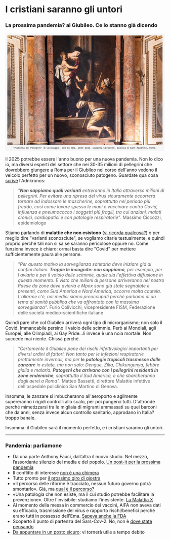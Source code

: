 # I cristiani saranno gli untori

### La prossima pandemia? al Giubileo. Ce lo stanno già dicendo

!["Madonna dei Pellegrini" di Caravaggio. Olio su tela, 1604-1606. Cappella Cavalletti, basilica di Sant'Agostino, Roma.](/img/madonna-dei-pellegrini.jpg)

Il 2025 potrebbe essere l'anno buono per una nuova pandemia. Non lo dico io, ma diversi esperti del settore che nei 30-35 milioni di pellegrini che dovrebbero giungere a Roma per il Giubileo nel corso dell'anno vedono il veicolo perfetto per un nuovo, sconosciuto patogeno. Guardate qua cosa [scrive](https://www.adnkronos.com/cronaca/giubileo-rischi-virus-allarme-news_77y8M1kIKzJj8gTBNvTwH) l'Adnkronos:

> *"**Non sappiamo quali varianti** entreranno in Italia attraverso milioni di pellegrini. Per evitare una ripresa del virus sicuramente occorrerà tornare ad indossare le mascherine, soprattutto nel periodo più freddo, così come lavare spesso le mani e vaccinare contro Covid, influenza e pneumococco i soggetti più fragili, tra cui anziani, malati cronici, cardiopatici e con patologie respiratorie"*. Massimo Ciccozzi, epidemiologo 

Stiamo parlando di **malattie che non esistono** ([vi ricorda qualcosa?](https://yuridiprodo.github.io/articles/2024-01-19-malattia-x.html)) o per meglio dire "varianti sconosciute", se vogliamo citarle testualmente, e quindi proprio perché tali non si sà se saranno pericolose oppure no. Come funziona invece è chiaro: ormai basta dire "Covid" per mettere sufficientemente paura alle persone.

> *"Per questo motivo la sorveglianza sanitaria deve iniziare già ai confini italiani. **Troppe le incognite: non sappiamo**, per esempio, per l'aviaria e per il vaiolo delle scimmie, quale sia l'effettiva diffusione in questo momento. E visto che milioni di persone arriveranno nel nostro Paese da zone dove aviaria e Mpox sono già state segnalate e presenti, come Sud America e Nord America, occorre molta cautela. L'allarme c'è, noi medici siamo preoccupati perché parliamo di un tema di sanità pubblica che va affrontato con la massima sorveglianza"*. Furio Colivicchi, vicepresidente FISM, Federazione delle società medico-scientifiche italiane

Quindi pare che col Giubileo arriverà ogni tipo di microrganismo; non solo il Covid. Immancabile persino il vaiolo delle scimmie. Però ai Mondiali, agli Europei, alle Olimpiadi, ai Gay Pride...lì invece è una noia mortale. Non succede mai niente. Chissà perché.

> *"Certamente il Giubileo pone dei rischi infettivologici importanti per diversi ordini di fattori. Non tanto per le infezioni respiratorie prettamente invernali, ma per **le patologie tropicali trasmesse dalle zanzare** in estate, ma non solo: Dengue, Zika, Chikungunya, febbre gialla e malaria. **Patogeni che arrivano con i pellegrini residenti in zone endemiche**, soprattutto il Sud America, e che sbarcheranno dagli aerei a Roma"*. Matteo Bassetti, direttore Malattie infettive dell'ospedale policlinico San Martino di Genova.

Insomma, le zanzare si imbucheranno all'aeroporto e agilmente supereranno i rigidi controlli allo scalo, per poi pungerci tutti. D'altronde perché mimetizzarsi tra le migliaia di migranti ammassati su quei barconi che da anni, senza invece alcun controllo sanitario, approdano in Italia? troppo banale.

Insomma: il Giubileo sarà il momento perfetto, e i cristiani saranno gli untori.

---
### Pandemia: parliamone
- Da una parte Anthony Fauci, dall’altra il nuovo studio. Nel mezzo, l’assordante silenzio dei media e del popolo. [Un post-it per la prossima pandemia](/articles/2024-06-05-post-it-prossima-pandemia.html)
- Il conflitto di interesse [non è una chimera](/articles/2024-04-18-conflitto-di-interesse.html)
- Tutto pronto per [il prossimo giro di giostra](/articles/2024-03-08-tutto-pronto-per-il-prossimo-giro-di-giostra.html)
- «Il percorso delle riforme è tracciato, nessun futuro governo potrà smontarlo». Già, ma [qual è il percorso?](/articles/2024-02-27-sveglia-occidente.html)
- «Una patologia che non esiste, ma il cui studio potrebbe facilitare la prevenzione». Oltre l'invisibile: studiamo l'inesistente. [La Malattia X](/articles/2024-01-19-malattia-x.html)
- Al momento della messa in commercio dei vaccini, AIFA non aveva dati su efficacia, trasmissione del virus e rapporto rischi/benefici perché erano tutti in possesso dell'Ema. [Sapeva anche la FDA](/articles/2023-12-15-fda-slide-vaccini.html)
- Scoperto il punto di partenza del Sars-Cov-2. No, non è [dove state pensando](/articles/2023-02-28-dove-nasce-il-covid.html)
- [Da appuntare in un posto sicuro](/articles/2022-12-14-covid-atto-secondo.html): vi tornerà utile a tempo debito